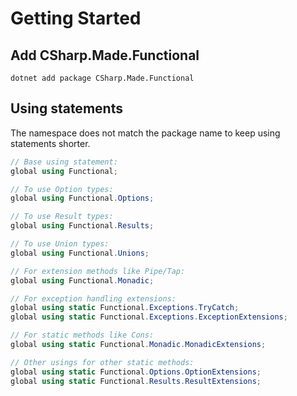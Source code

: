 # Getting Started

## Add CSharp.Made.Functional

```title="Command Line"
dotnet add package CSharp.Made.Functional
```

## Using statements

The namespace does not match the package name to keep using statements shorter.

```cs title="Usings.cs"
// Base using statement:
global using Functional;

// To use Option types:
global using Functional.Options;

// To use Result types:
global using Functional.Results;

// To use Union types:
global using Functional.Unions;

// For extension methods like Pipe/Tap:
global using Functional.Monadic;

// For exception handling extensions:
global using static Functional.Exceptions.TryCatch;
global using static Functional.Exceptions.ExceptionExtensions;

// For static methods like Cons:
global using static Functional.Monadic.MonadicExtensions;

// Other usings for other static methods:
global using static Functional.Options.OptionExtensions;
global using static Functional.Results.ResultExtensions;
```